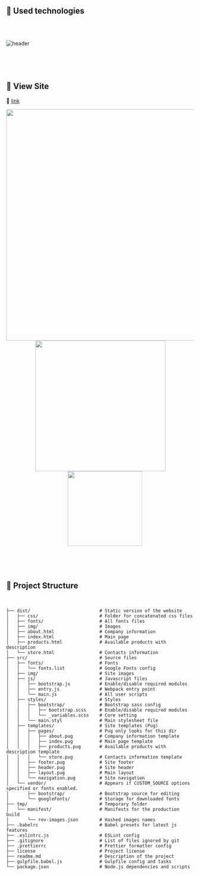 ## :page_facing_up: Used technologies

<br/>
<br/>

![header](../assets/header.png?raw=true)

<br/>
<br/>
<br/>

## :iphone: View Site

:link: [link](https://devmeed.com/supreme/)
<p align="center">
<img src="../assets/imac.png?raw=true" width="620" />
<img src="../assets/ipad.png?raw=true" width="350" style="padding-left:2px"/> 
<img src="../assets/iphone.png?raw=true" width="200" style="padding-left:25px"/>
</p>

<br/>
<br/>
<br/>

## :department_store: Project Structure

<br/>

```
├── dist/                          # Static version of the website
│   ├── css/                       # Folder for concatenated css files
│   ├── fonts/                     # All fonts files
│   ├── img/                       # Images
│   ├── about.html                 # Company information
│   ├── index.html                 # Main page
│   ├── products.html              # Available products with description
│   └── store.html                 # Contacts information
├── src/                           # Source files
│   ├── fonts/                     # Fonts
│   │   └── fonts.list             # Google Fonts config
│   ├── img/                       # Site images
│   ├── js/                        # Javascript files
│   │   ├── bootstrap.js           # Enable/disable required modules
│   │   ├── entry.js               # Webpack entry point
│   │   └── main.js                # All user scripts
│   ├── styles/                    # Styles
│   │   ├── bootstrap/             # Bootstrap sass config
│   │   │   ├── bootstrap.scss     # Enable/disable required modules
│   │   │   └── _variables.scss    # Core setting
│   │   └── main.styl              # Main stylesheet file
│   ├── templates/                 # Site templates (Pug)
│   │   ├── pages/                 # Pug only looks for this dir
│   │   │   ├── about.pug          # Company information template
│   │   │   ├── index.pug          # Main page template
│   │   │   ├── products.pug       # Available products with description template
│   │   │   └── store.pug          # Contacts information template
│   │   ├── footer.pug             # Site footer
│   │   ├── header.pug             # Site header
│   │   ├── layout.pug             # Main layout
│   │   └── navigation.pug         # Site navigation
│   └── vendor/                    # Appears if CUSTOM_SOURCE options specified or fonts enabled.
│       ├── bootstrap/             # Bootstrap source for editing
│       └── googleFonts/           # Storage for downloaded fonts
├── tmp/                           # Temporary folder
│   └── manifest/                  # Manifests for the production build
│       └── rev-images.json        # Hashed images names
├── .babelrc                       # Babel presets for latest js features
├── .eslintrc.js                   # ESLint config
├── .gitignore                     # List of files ignored by git
├── .prettierrc                    # Prettier formatter config
├── license                        # Project license
├── readme.md                      # Description of the project
├── gulpfile.babel.js              # Gulpfile config and tasks
└── package.json                   # Node.js dependencies and scripts
```
